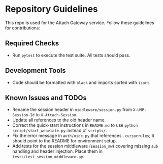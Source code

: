 # Repository Guidelines

This repo is used for the Attach Gateway service. Follow these guidelines for contributions:

## Required Checks
- Run `pytest` to execute the test suite. All tests should pass.

## Development Tools
- Code should be formatted with `black` and imports sorted with `isort`.

## Known Issues and TODOs
- Rename the session header in `middleware/session.py` from `X-UMP-Session-Id` to `X-Attach-Session`.
- Update all references to the old header name.
- Correct the quick-start instructions in `README.md` to use `python script/start_weaviate.py` instead of `scripts/`.
- Fix the error message in `auth/oidc.py` that references `.cursorrules`; it should point to the README for environment setup.
- Add tests for the session middleware (`session_mw`) covering missing `sub` handling and header injection. Place them in `tests/test_session_middleware.py`.
